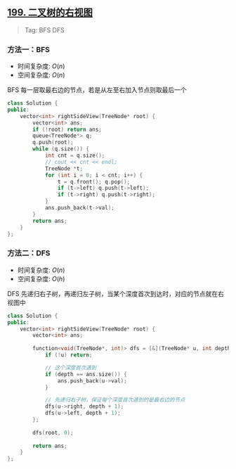 ## [199. 二叉树的右视图](https://leetcode.cn/problems/binary-tree-right-side-view/?envType=study-plan-v2&envId=top-100-liked)

> Tag: BFS DFS

### 方法一：BFS
* 时间复杂度: ${O(n)}$
* 空间复杂度: ${O(n)}$

BFS 每一层取最右边的节点，若是从左至右加入节点则取最后一个

```cpp
class Solution {
public:
    vector<int> rightSideView(TreeNode* root) {
        vector<int> ans;
        if (!root) return ans;
        queue<TreeNode*> q;
        q.push(root);
        while (q.size()) {
            int cnt = q.size();
            // cout << cnt << endl;
            TreeNode *t;
            for (int i = 0; i < cnt; i++) {
                t = q.front(); q.pop();
                if (t->left) q.push(t->left);
                if (t->right) q.push(t->right);
            }
            ans.push_back(t->val);
        }
        return ans;
    }
};
```

### 方法二：DFS
* 时间复杂度: ${O(n)}$
* 空间复杂度: ${O(h)}$

DFS 先递归右子树，再递归左子树，当某个深度首次到达时，对应的节点就在右视图中

```cpp
class Solution {
public:
    vector<int> rightSideView(TreeNode* root) {
        vector<int> ans;
        
        function<void(TreeNode*, int)> dfs = [&](TreeNode* u, int depth) {
            if (!u) return;

            // 这个深度首次遇到
            if (depth == ans.size()) {
                ans.push_back(u->val);
            }

            // 先递归右子树，保证每个深度首次遇到的是最右边的节点
            dfs(u->right, depth + 1);
            dfs(u->left, depth + 1);
        };
        
        dfs(root, 0);
        
        return ans;
    }
};
```